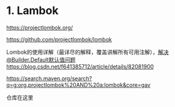 # 1. Lambok





https://projectlombok.org/



https://github.com/projectlombok/lombok



Lombok的使用详解（最详尽的解释，覆盖讲解所有可用注解），解决@Builder.Default默认值问题
https://blog.csdn.net/f641385712/article/details/82081900



https://search.maven.org/search?q=g:org.projectlombok%20AND%20a:lombok&core=gav

仓库在这里










